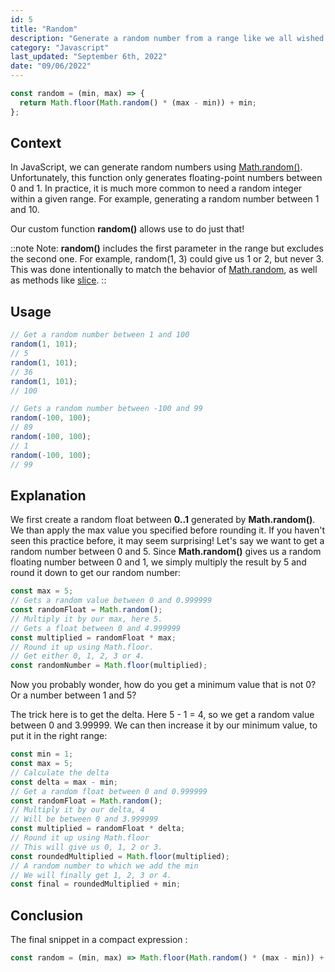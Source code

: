 ```yaml
---
id: 5
title: "Random"
description: "Generate a random number from a range like we all wished Math.random worked."
category: "Javascript"
last_updated: "September 6th, 2022"
date: "09/06/2022"
---
```


```js
const random = (min, max) => {
  return Math.floor(Math.random() * (max - min)) + min;
};
```

## Context

In JavaScript, we can generate random numbers using [Math.random()](https://developer.mozilla.org/en-US/docs/Web/JavaScript/Reference/Global_Objects/Math/random). Unfortunately, this function only generates floating-point numbers between 0 and 1.
In practice, it is much more common to need a random integer within a given range. For example, generating a random number between 1 and 10.

Our custom function **random()** allows use to do just that!

::note
Note: **random()** includes the first parameter in the range but excludes the second one. For example, random(1, 3) could give us 1 or 2, but never 3.
This was done intentionally to match the behavior of [Math.random](https://developer.mozilla.org/en-US/docs/Web/JavaScript/Reference/Global_Objects/Math/random), as well as methods like [slice](https://developer.mozilla.org/en-US/docs/Web/JavaScript/Reference/Global_Objects/Array/slice).
::

## Usage

```js
// Get a random number between 1 and 100
random(1, 101);
// 5
random(1, 101);
// 36
random(1, 101);
// 100

// Gets a random number between -100 and 99
random(-100, 100);
// 89
random(-100, 100);
// 1
random(-100, 100);
// 99
```

## Explanation

We first create a random float between **0..1** generated by **Math.random()**. We than apply the max value you specified before rounding it.
If you haven't seen this practice before, it may seem surprising!
Let's say we want to get a random number between 0 and 5. Since **Math.random()** gives us a random floating number between 0 and 1, we simply multiply the result by 5 and round it down to get our random number:

```js
const max = 5;
// Gets a random value between 0 and 0.999999
const randomFloat = Math.random();
// Multiply it by our max, here 5.
// Gets a float between 0 and 4.999999
const multiplied = randomFloat * max;
// Round it up using Math.floor.
// Get either 0, 1, 2, 3 or 4.
const randomNumber = Math.floor(multiplied);
```

Now you probably wonder, how do you get a minimum value that is not 0? Or a number between 1 and 5?

The trick here is to get the delta. Here 5 - 1 = 4, so we get a random value between 0 and 3.99999. We can then increase it by our minimum value, to put it in the right range:

```js
const min = 1;
const max = 5;
// Calculate the delta
const delta = max - min;
// Get a random float between 0 and 0.999999
const randomFloat = Math.random();
// Multiply it by our delta, 4
// Will be between 0 and 3.999999
const multiplied = randomFloat * delta;
// Round it up using Math.floor
// This will give us 0, 1, 2 or 3.
const roundedMultiplied = Math.floor(multiplied);
// A random number to which we add the min
// We will finally get 1, 2, 3 or 4.
const final = roundedMultiplied + min;
```

## Conclusion

The final snippet in a compact expression :

```js
const random = (min, max) => Math.floor(Math.random() * (max - min)) + min;
```
